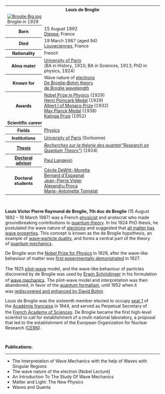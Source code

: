 <table class="infobox biography vcard">
<tbody>
<tr>
<th colspan="2">
<div class="fn">Louis de Broglie</div>
</th>
</tr>
<tr>
<td colspan="2"><a class="image" href="220px-Broglie_Big.jpg"><img src="220px-Broglie_Big.jpg" srcset="220px-Broglie_Big.jpg" alt="Broglie Big.jpg" width="220" height="279" data-file-width="300" data-file-height="381" /></a>
<div>Broglie in 1929</div>
</td>
</tr>
<tr>
<th scope="row">Born</th>
<td>15 August 1892<br />
<div class="birthplace"><a class="mw-redirect" title="Dieppe, France" href="https://en.wikipedia.org/wiki/Dieppe,_France">Dieppe</a>, France</div>
</td>
</tr>
<tr>
<th scope="row">Died</th>
<td>19 March 1987&nbsp;(aged&nbsp;94)<br />
<div class="deathplace"><a title="Louveciennes" href="https://en.wikipedia.org/wiki/Louveciennes">Louveciennes</a>, France</div>
</td>
</tr>
<tr>
<th scope="row">Nationality</th>
<td class="category">French</td>
</tr>
<tr>
<th scope="row">Alma&nbsp;mater</th>
<td><a title="University of Paris" href="https://en.wikipedia.org/wiki/University_of_Paris">University of Paris</a><br />(&Beta;&Alpha; in History, 1910; BA in Sciences, 1913; PhD in physics, 1924)</td>
</tr>
<tr>
<th scope="row">Known&nbsp;for</th>
<td>Wave nature of&nbsp;<a class="mw-redirect" title="Electrons" href="https://en.wikipedia.org/wiki/Electrons">electrons</a><br /><a title="De Broglie&ndash;Bohm theory" href="https://en.wikipedia.org/wiki/De_Broglie%E2%80%93Bohm_theory">De Broglie&ndash;Bohm theory</a><br /><a title="Matter wave" href="https://en.wikipedia.org/wiki/Matter_wave">de Broglie wavelength</a></td>
</tr>
<tr>
<th scope="row">Awards</th>
<td><a title="Nobel Prize in Physics" href="https://en.wikipedia.org/wiki/Nobel_Prize_in_Physics">Nobel Prize in Physics</a>&nbsp;(1929)<br /><a class="new" title="Henri Poincar&eacute; Medal (page does not exist)" href="https://en.wikipedia.org/w/index.php?title=Henri_Poincar%C3%A9_Medal&amp;action=edit&amp;redlink=1">Henri Poincar&eacute; Medal</a>&nbsp;(1929)<br /><a class="new" title="Albert I of Monaco Prize (page does not exist)" href="https://en.wikipedia.org/w/index.php?title=Albert_I_of_Monaco_Prize&amp;action=edit&amp;redlink=1">Albert I of Monaco Prize</a>&nbsp;(1932)<br /><a title="Max Planck Medal" href="https://en.wikipedia.org/wiki/Max_Planck_Medal">Max Planck Medal</a>&nbsp;(1938)<br /><a title="Kalinga Prize" href="https://en.wikipedia.org/wiki/Kalinga_Prize">Kalinga Prize</a>&nbsp;(1952)</td>
</tr>
<tr>
<td colspan="2"><strong>Scientific career</strong></td>
</tr>
<tr>
<th scope="row">Fields</th>
<td class="category"><a title="Physics" href="https://en.wikipedia.org/wiki/Physics">Physics</a></td>
</tr>
<tr>
<th scope="row">Institutions</th>
<td><a title="University of Paris" href="https://en.wikipedia.org/wiki/University_of_Paris">University of Paris</a>&nbsp;(Sorbonne)</td>
</tr>
<tr>
<th scope="row"><a title="Thesis" href="https://en.wikipedia.org/wiki/Thesis">Thesis</a></th>
<td><a class="external text" href="https://tel.archives-ouvertes.fr/tel-00006807" rel="nofollow"><em>Recherches sur la th&eacute;orie des quanta("Research on Quantum Theory")</em></a>&nbsp;(1924)</td>
</tr>
<tr>
<th scope="row"><a title="Doctoral advisor" href="https://en.wikipedia.org/wiki/Doctoral_advisor">Doctoral advisor</a></th>
<td><a title="Paul Langevin" href="https://en.wikipedia.org/wiki/Paul_Langevin">Paul Langevin</a></td>
</tr>
<tr>
<th scope="row">Doctoral students</th>
<td><a title="C&eacute;cile DeWitt-Morette" href="https://en.wikipedia.org/wiki/C%C3%A9cile_DeWitt-Morette">C&eacute;cile DeWitt-Morette</a><br /><a title="Bernard d'Espagnat" href="https://en.wikipedia.org/wiki/Bernard_d%27Espagnat">Bernard d'Espagnat</a><br /><a title="Jean-Pierre Vigier" href="https://en.wikipedia.org/wiki/Jean-Pierre_Vigier">Jean-Pierre Vigier</a><br /><a title="Alexandru Proca" href="https://en.wikipedia.org/wiki/Alexandru_Proca">Alexandru Proca</a><br /><a title="Marie-Antoinette Tonnelat" href="https://en.wikipedia.org/wiki/Marie-Antoinette_Tonnelat">Marie-Antoinette Tonnelat</a></td>
</tr>
</tbody>
</table>
</br>
<p><strong>Louis Victor Pierre Raymond de Broglie, 7th duc de Broglie</strong>&nbsp;(15 August 1892 &ndash; 19 March 1987)<sup id="cite_ref-louveciennes_6-0" class="reference"></sup>&nbsp;was a French&nbsp;<a title="Physicist" href="https://en.wikipedia.org/wiki/Physicist">physicist</a>&nbsp;and aristocrat who made groundbreaking contributions to&nbsp;<a title="Old quantum theory" href="https://en.wikipedia.org/wiki/Old_quantum_theory">quantum theory</a>. In his 1924 PhD thesis, he postulated the wave nature of&nbsp;<a class="mw-redirect" title="Electrons" href="https://en.wikipedia.org/wiki/Electrons">electrons</a>&nbsp;and suggested that&nbsp;<a title="Matter wave" href="https://en.wikipedia.org/wiki/Matter_wave">all matter has wave properties</a>. This concept is known as the de Broglie hypothesis, an example of&nbsp;<a title="Wave&ndash;particle duality" href="https://en.wikipedia.org/wiki/Wave%E2%80%93particle_duality">wave&ndash;particle duality</a>, and forms a central part of the theory of&nbsp;<a title="Quantum mechanics" href="https://en.wikipedia.org/wiki/Quantum_mechanics">quantum mechanics</a>.</p>
<p>De Broglie won the&nbsp;<a class="mw-redirect" title="Nobel Prize for Physics" href="https://en.wikipedia.org/wiki/Nobel_Prize_for_Physics">Nobel Prize for Physics</a>&nbsp;in 1929, after the wave-like behaviour of matter was&nbsp;<a title="Davisson&ndash;Germer experiment" href="https://en.wikipedia.org/wiki/Davisson%E2%80%93Germer_experiment">first experimentally demonstrated</a>&nbsp;in 1927.</p>
<p>The 1925&nbsp;<a class="mw-redirect" title="Pilot-wave" href="https://en.wikipedia.org/wiki/Pilot-wave">pilot-wave</a>&nbsp;model,<sup id="cite_ref-7" class="reference"></sup>&nbsp;and the wave-like behaviour of particles discovered by de Broglie was used by&nbsp;<a title="Erwin Schr&ouml;dinger" href="https://en.wikipedia.org/wiki/Erwin_Schr%C3%B6dinger">Erwin Schr&ouml;dinger</a>&nbsp;in his formulation of&nbsp;<a title="Schr&ouml;dinger equation" href="https://en.wikipedia.org/wiki/Schr%C3%B6dinger_equation">wave mechanics</a>.<sup id="cite_ref-PhD-thesis_8-0" class="reference"></sup>&nbsp;The pilot-wave model and interpretation was then abandoned, in favor of the&nbsp;<a title="Copenhagen interpretation" href="https://en.wikipedia.org/wiki/Copenhagen_interpretation">quantum formalism</a>, until 1952 when it was&nbsp;<a title="De Broglie&ndash;Bohm theory" href="https://en.wikipedia.org/wiki/De_Broglie%E2%80%93Bohm_theory">rediscovered and enhanced by David Bohm</a>.<sup id="cite_ref-9" class="reference"></sup></p>
<p>Louis de Broglie was the sixteenth member elected to occupy&nbsp;<a title="List of members of the Acad&eacute;mie fran&ccedil;aise" href="https://en.wikipedia.org/wiki/List_of_members_of_the_Acad%C3%A9mie_fran%C3%A7aise#Seat_1">seat 1</a>&nbsp;of the&nbsp;<a class="mw-redirect" title="Acad&eacute;mie fran&ccedil;aise" href="https://en.wikipedia.org/wiki/Acad%C3%A9mie_fran%C3%A7aise">Acad&eacute;mie fran&ccedil;aise</a>&nbsp;in 1944, and served as Perpetual Secretary of the&nbsp;<a title="French Academy of Sciences" href="https://en.wikipedia.org/wiki/French_Academy_of_Sciences">French Academy of Sciences</a>.<sup id="cite_ref-10" class="reference"></sup><sup id="cite_ref-11" class="reference"></sup>&nbsp;De Broglie became the first high-level scientist to call for establishment of a multi-national laboratory, a proposal that led to the establishment of the European Organization for Nuclear Research (<a title="CERN" href="https://en.wikipedia.org/wiki/CERN">CERN</a>).</p>

</br>
<p><strong> Publications: </strong></p>
<hr>
<ul>


 <li><a target="_blank" href="https://github.com/manjunath5496/Louis-de-Broglie-Papers/blob/master/tst(196).pdf" style="text-decoration:none;">The Interpretation of Wave Mechanics with the help of Waves with Singular Regions</a></li>
                            
 <li><a target="_blank" href="https://github.com/manjunath5496/Louis-de-Broglie-Papers/blob/master/tst(197).pdf" style="text-decoration:none;">The wave nature of the electron [Nobel Lecture]</a></li>
 
  <li><a target="_blank" href="https://github.com/manjunath5496/Louis-de-Broglie-Papers/blob/master/tst(198).pdf" style="text-decoration:none;">An Introduction To The Study Of Wave Mechanics</a></li>
 
  <li><a target="_blank" href="https://github.com/manjunath5496/Louis-de-Broglie-Papers/blob/master/tst(199).pdf" style="text-decoration:none;">Matter and Light: The New Physics</a></li>
  
<li><a target="_blank" href="https://github.com/manjunath5496/Louis-de-Broglie-Papers/blob/master/tst(200).pdf" style="text-decoration:none;"> Waves and Quanta </a></li> 
</ul>
</br>
